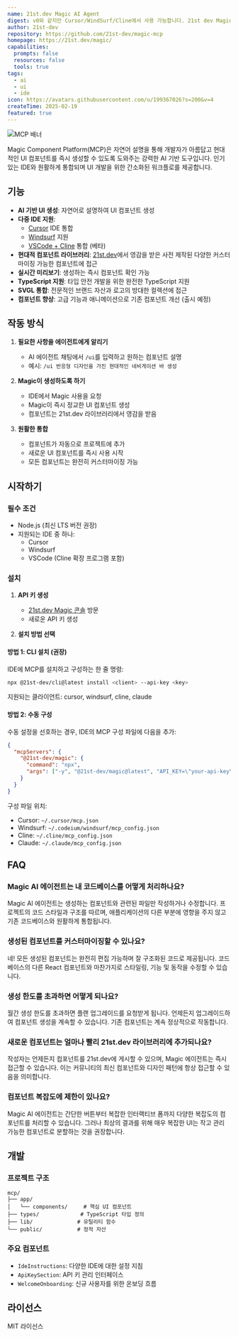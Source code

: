 ```yaml
---
name: 21st.dev Magic AI Agent
digest: v0와 같지만 Cursor/WindSurf/Cline에서 사용 가능합니다. 21st dev Magic MCP 서버는 마법처럼 프론트엔드 작업을 할 수 있게 해줍니다
author: 21st-dev
repository: https://github.com/21st-dev/magic-mcp
homepage: https://21st.dev/magic/
capabilities:
  prompts: false
  resources: false
  tools: true
tags:
  - ai
  - ui
  - ide
icon: https://avatars.githubusercontent.com/u/199367026?s=200&v=4
createTime: 2025-02-19
featured: true
---
```


![MCP 배너](https://static.claudemcp.com/servers/21st-dev/magic-mcp/21st-dev-magic-mcp-6c24c56a.png)

Magic Component Platform(MCP)은 자연어 설명을 통해 개발자가 아름답고 현대적인 UI 컴포넌트를 즉시 생성할 수 있도록 도와주는 강력한 AI 기반 도구입니다. 인기 있는 IDE와 원활하게 통합되며 UI 개발을 위한 간소화된 워크플로를 제공합니다.

## 기능

- **AI 기반 UI 생성**: 자연어로 설명하여 UI 컴포넌트 생성
- **다중 IDE 지원**:
  - [Cursor](https://cursor.com) IDE 통합
  - [Windsurf](https://windsurf.ai) 지원
  - [VSCode + Cline](https://cline.bot) 통합 (베타)
- **현대적 컴포넌트 라이브러리**: [21st.dev](https://21st.dev)에서 영감을 받은 사전 제작된 다양한 커스터마이징 가능한 컴포넌트에 접근
- **실시간 미리보기**: 생성하는 즉시 컴포넌트 확인 가능
- **TypeScript 지원**: 타입 안전 개발을 위한 완전한 TypeScript 지원
- **SVGL 통합**: 전문적인 브랜드 자산과 로고의 방대한 컬렉션에 접근
- **컴포넌트 향상**: 고급 기능과 애니메이션으로 기존 컴포넌트 개선 (출시 예정)

## 작동 방식

1. **필요한 사항을 에이전트에게 알리기**

   - AI 에이전트 채팅에서 `/ui`를 입력하고 원하는 컴포넌트 설명
   - 예시: `/ui 반응형 디자인을 가진 현대적인 네비게이션 바 생성`

2. **Magic이 생성하도록 하기**

   - IDE에서 Magic 사용을 요청
   - Magic이 즉시 정교한 UI 컴포넌트 생성
   - 컴포넌트는 21st.dev 라이브러리에서 영감을 받음

3. **원활한 통합**
   - 컴포넌트가 자동으로 프로젝트에 추가
   - 새로운 UI 컴포넌트를 즉시 사용 시작
   - 모든 컴포넌트는 완전히 커스터마이징 가능

## 시작하기

### 필수 조건

- Node.js (최신 LTS 버전 권장)
- 지원되는 IDE 중 하나:
  - Cursor
  - Windsurf
  - VSCode (Cline 확장 프로그램 포함)

### 설치

1. **API 키 생성**

   - [21st.dev Magic 콘솔](https://21st.dev/magic/console) 방문
   - 새로운 API 키 생성

2. **설치 방법 선택**

#### 방법 1: CLI 설치 (권장)

IDE에 MCP를 설치하고 구성하는 한 줄 명령:

```bash
npx @21st-dev/cli@latest install <client> --api-key <key>
```

지원되는 클라이언트: cursor, windsurf, cline, claude

#### 방법 2: 수동 구성

수동 설정을 선호하는 경우, IDE의 MCP 구성 파일에 다음을 추가:

```json
{
  "mcpServers": {
    "@21st-dev/magic": {
      "command": "npx",
      "args": ["-y", "@21st-dev/magic@latest", "API_KEY=\"your-api-key\""]
    }
  }
}
```

구성 파일 위치:

- Cursor: `~/.cursor/mcp.json`
- Windsurf: `~/.codeium/windsurf/mcp_config.json`
- Cline: `~/.cline/mcp_config.json`
- Claude: `~/.claude/mcp_config.json`

## FAQ

### Magic AI 에이전트는 내 코드베이스를 어떻게 처리하나요?

Magic AI 에이전트는 생성하는 컴포넌트와 관련된 파일만 작성하거나 수정합니다. 프로젝트의 코드 스타일과 구조를 따르며, 애플리케이션의 다른 부분에 영향을 주지 않고 기존 코드베이스와 원활하게 통합됩니다.

### 생성된 컴포넌트를 커스터마이징할 수 있나요?

네! 모든 생성된 컴포넌트는 완전히 편집 가능하며 잘 구조화된 코드로 제공됩니다. 코드베이스의 다른 React 컴포넌트와 마찬가지로 스타일링, 기능 및 동작을 수정할 수 있습니다.

### 생성 한도를 초과하면 어떻게 되나요?

월간 생성 한도를 초과하면 플랜 업그레이드를 요청받게 됩니다. 언제든지 업그레이드하여 컴포넌트 생성을 계속할 수 있습니다. 기존 컴포넌트는 계속 정상적으로 작동합니다.

### 새로운 컴포넌트는 얼마나 빨리 21st.dev 라이브러리에 추가되나요?

작성자는 언제든지 컴포넌트를 21st.dev에 게시할 수 있으며, Magic 에이전트는 즉시 접근할 수 있습니다. 이는 커뮤니티의 최신 컴포넌트와 디자인 패턴에 항상 접근할 수 있음을 의미합니다.

### 컴포넌트 복잡도에 제한이 있나요?

Magic AI 에이전트는 간단한 버튼부터 복잡한 인터랙티브 폼까지 다양한 복잡도의 컴포넌트를 처리할 수 있습니다. 그러나 최상의 결과를 위해 매우 복잡한 UI는 작고 관리 가능한 컴포넌트로 분할하는 것을 권장합니다.

## 개발

### 프로젝트 구조

```
mcp/
├── app/
│   └── components/     # 핵심 UI 컴포넌트
├── types/             # TypeScript 타입 정의
├── lib/              # 유틸리티 함수
└── public/           # 정적 자산
```

### 주요 컴포넌트

- `IdeInstructions`: 다양한 IDE에 대한 설정 지침
- `ApiKeySection`: API 키 관리 인터페이스
- `WelcomeOnboarding`: 신규 사용자를 위한 온보딩 흐름

## 라이선스

MIT 라이선스
